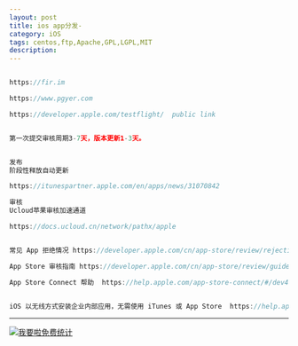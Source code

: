 ```yaml
---
layout: post
title: ios app分发-
category: iOS
tags: centos,ftp,Apache,GPL,LGPL,MIT
description: 
---
```


```javascript

https://fir.im

https://www.pgyer.com

https://developer.apple.com/testflight/  public link


第一次提交审核周期3-7天，版本更新1-3天。


发布
阶段性释放自动更新

https://itunespartner.apple.com/en/apps/news/31070842

审核
Ucloud苹果审核加速通道

https://docs.ucloud.cn/network/pathx/apple


常见 App 拒绝情况 https://developer.apple.com/cn/app-store/review/rejections/

App Store 审核指南 https://developer.apple.com/cn/app-store/review/guidelines/

App Store Connect 帮助  https://help.apple.com/app-store-connect/#/dev4e413fcb8


iOS 以无线方式安装企业内部应用，无需使用 iTunes 或 App Store  https://help.apple.com/deployment/ios/#/apda0e3426d7


```



---


<script language="javascript" type="text/javascript" src="//js.users.51.la/19176892.js"></script>
<noscript><a href="//www.51.la/?19176892" target="_blank"><img alt="&#x6211;&#x8981;&#x5566;&#x514D;&#x8D39;&#x7EDF;&#x8BA1;" src="//img.users.51.la/19176892.asp" style="border:none" /></a></noscript>

